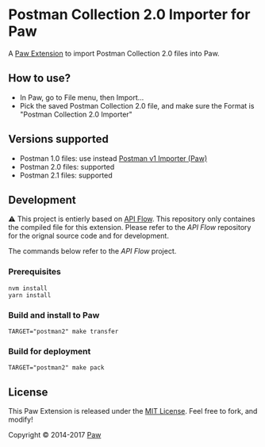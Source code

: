 # Postman Collection 2.0 Importer for Paw

A [Paw Extension](https://paw.cloud/extensions) to import Postman Collection 2.0 files into Paw.

## How to use?

* In Paw, go to File menu, then Import...
* Pick the saved Postman Collection 2.0 file, and make sure the Format is "Postman Collection 2.0 Importer"

## Versions supported

* Postman 1.0 files: use instead [Postman v1 Importer (Paw)](https://paw.cloud/extensions/PostmanImporter)
* Postman 2.0 files: supported
* Postman 2.1 files: supported

## Development

⚠️ This project is entierly based on [API Flow](https://github.com/luckymarmot/API-Flow). This repository only containes the compiled file for this extension. Please refer to the *API Flow* repository for the orignal source code and for development.

The commands below refer to the *API Flow* project.

### Prerequisites

```shell
nvm install
yarn install
```

### Build and install to Paw

```shell
TARGET="postman2" make transfer
```

### Build for deployment

```shell
TARGET="postman2" make pack
```

## License

This Paw Extension is released under the [MIT License](https://github.com/luckymarmot/API-Flow/blob/develop/LICENSE). Feel free to fork, and modify!

Copyright © 2014-2017 [Paw](https://paw.cloud)
